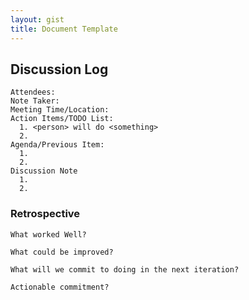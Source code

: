 ```yaml
---
layout: gist
title: Document Template
---
```


## Discussion Log

```
Attendees:
Note Taker:
Meeting Time/Location:
Action Items/TODO List:
  1. <person> will do <something>
  2.
Agenda/Previous Item:
  1.
  2.
Discussion Note
  1.
  2.
```

### Retrospective 
```
What worked Well?

What could be improved?

What will we commit to doing in the next iteration?

Actionable commitment?

```